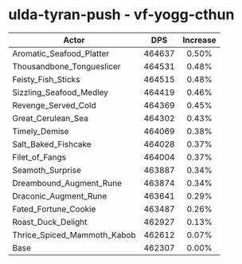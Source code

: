 # ulda-tyran-push - vf-yogg-cthun
| Actor | DPS | Increase |
|---|:---:|:---:|
|Aromatic_Seafood_Platter|464637|0.50%|
|Thousandbone_Tongueslicer|464531|0.48%|
|Feisty_Fish_Sticks|464515|0.48%|
|Sizzling_Seafood_Medley|464419|0.46%|
|Revenge_Served_Cold|464369|0.45%|
|Great_Cerulean_Sea|464302|0.43%|
|Timely_Demise|464069|0.38%|
|Salt_Baked_Fishcake|464028|0.37%|
|Filet_of_Fangs|464004|0.37%|
|Seamoth_Surprise|463887|0.34%|
|Dreambound_Augment_Rune|463874|0.34%|
|Draconic_Augment_Rune|463641|0.29%|
|Fated_Fortune_Cookie|463487|0.26%|
|Roast_Duck_Delight|462927|0.13%|
|Thrice_Spiced_Mammoth_Kabob|462612|0.07%|
|Base|462307|0.00%|
